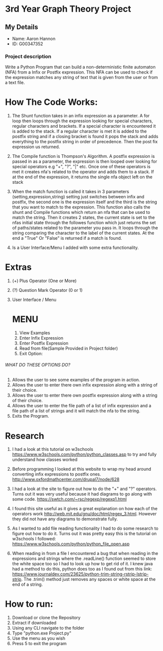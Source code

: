 # 3rd Year Graph Theory Project
## My Details
* Name: Aaron Hannon
* ID: G00347352

### Project description
Write a Python Program that can build a non-deterministic finite automaton (NFA) from a Infix or Postfix expression. This NFA can be used to check if the expression matches any string of text that is given from the user or from a text file.

# How The Code Works:
1. The Shunt function takes in an infix expression as a parameter. A for loop then loops through the expression looking for special characters, regular characters and brackets. If a special character is encountered it is added to the stack. If a regular character is met it is added to the postfix string and if a closing bracket is found it pops the stack and adds everything to the postfix string in order of precedence. Then the post fix expression us returned.

2. The Compile function is Thompson's Algorithm. A postfix expression is passed in as a parameter, the expression is then looped over looking for special operators e.g "+", "?", "|" etc. Once one of these operators is met it creates nfa's related to the operator and adds them to a stack. If at the end of the expression, it returns the single nfa object left on the stack

3. When the match function is called it takes in 3 parameters (setting,expression,string) setting just switches between infix and postfix, the second one is the expression itself and the third is the string that you want to match to the expression. This function also calls the shunt and Compile functions which return an nfa that can be used to match the string. Then it creates 2 states, the current state is set to the nfas initial state through the followes function which just returns the set of paths/states related to the parameter you pass in. It loops through the string comparing the character to the label of the current states. At the end a "True" Or "False" is returned if a match is found.

4. Is a User Interface/Menu I added with some extra functionality.

# Extras
1. (+) Plus Operator (One or More)
2. (?) Question Mark Operator (0 or 1)
3. User Interface / Menu


	
	 MENU
	======
	1. View Examples
	2. Enter Infix Expression
	3. Enter Postfix Expression
	4. Read from file(Sample Provided in Project folder)
	5. Exit
	Option:




  ###### WHAT DO THESE OPTIONS DO?
  1. Allows the user to see some examples of the program in action.
  2. Allows the user to enter there own infix expression along with a string of their choice.
  3. Allows the user to enter there own postfix expression along with a string of their choice.
  4. Allows the user to enter the file path of a list of infix expression and a file path of a list of strings and it will match the nfa to the string.
  5. Exits the Program.


  # Research

  1. I had a look at this tutorial on w3schools https://www.w3schools.com/python/python_classes.asp to try and fully understand how classes worked

  2. Before programming I looked at this website to wrap my head around converting infix expressions to postfix ones. http://www.oxfordmathcenter.com/drupal7/node/628

  3. I had a look at the site to figure out how to do the "+" and "?" operators. Turns out it was very useful because it had diagrams to go along with some code. https://swtch.com/~rsc/regexp/regexp1.html

  4. I found this site useful as it gives a great explanation on how each of the operators work http://web.mit.edu/gnu/doc/html/regex_3.html. However they did not have any diagrams to demonstrate fully.

  5. As I wanted to add file reading functionality I had to do some research to figure out how to do it. Turns out it was pretty easy this is the tutorial on w3schools I followed: https://www.w3schools.com/python/python_file_open.asp

  6. When reading in from a file I encountered a bug that when reading in the expressions and strings where the .readLine() function seemed to store the white space too so I had to look up how to get rid of it. I knew java had a method to do this, python does too as I found out from this link: https://www.journaldev.com/23625/python-trim-string-rstrip-lstrip-strip. The .trim() method just removes any spaces or white space at the end of a string.

# How to run:
1. Download or clone the Repository
2. Extract if downloaded
3. Using any CLI navigate to the folder
4. Type "python.exe Project.py"
5. Use the menu as you wish
6. Press 5 to exit the program
